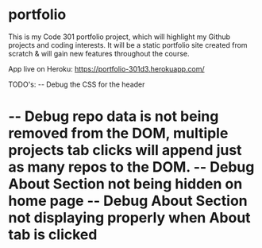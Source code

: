 # portfolio
This is my Code 301 portfolio project, which will highlight my Github projects and coding interests.  It will be a static portfolio site created from scratch & will gain new features throughout the course.

App live on Heroku: https://portfolio-301d3.herokuapp.com/

TODO's:
    -- Debug the CSS for the header <h1>
    -- Debug repo data is not being removed from the DOM, multiple projects tab clicks will append just as many repos to the DOM.
    -- Debug About Section not being hidden on home page
    -- Debug About Section not displaying properly when About tab is clicked
